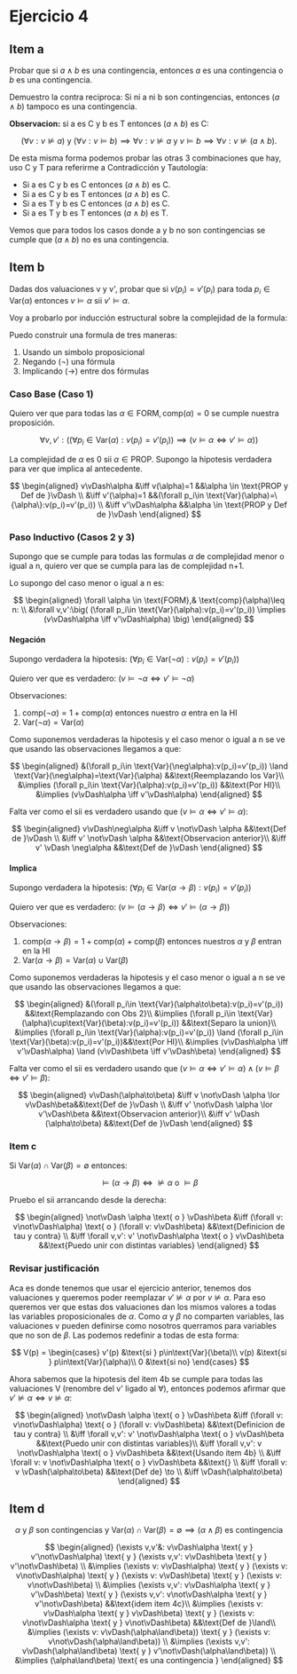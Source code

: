 # Ejercicio 4

## Item a

Probar que si $a \land b$ es una contingencia, entonces $a$ es una contingencia o $b$ es una contingencia.

Demuestro la contra reciproca: Si ni a ni b son contingencias, entonces $(a\land b)$ tampoco es una contingencia.

**Observacion:** si a es C y b es T entonces $(a\land b)$ es C:

$$
(\forall v: v\not\vDash a)\text{ y }(\forall v: v\vDash b) {\implies} \forall v: v\not\vDash a \text{ y } v\vDash b \implies \forall v : v \not\vDash (a\land b).
$$

De esta misma forma podemos probar las otras 3 combinaciones que hay, uso C y T para referirme a Contradicción y Tautología:

- Si a es C y b es C entonces $(a\land b)$ es C.
- Si a es C y b es T entonces $(a\land b)$ es C.
- Si a es T y b es C entonces $(a\land b)$ es C.
- Si a es T y b es T entonces $(a\land b)$ es T.

Vemos que para todos los casos donde a y b no son contingencias se cumple que $(a\land b)$ no es una contingencia.

## Item b

Dadas dos valuaciones v y v', probar que si $v(p_i)=v'(p_i)$ para toda $p_i \in \text{Var}(\alpha)$ entonces $v\vDash\alpha$ sii $v'\vDash\alpha$.

Voy a probarlo por inducción estructural sobre la complejidad de la formula:

Puedo construir una formula de tres maneras:

1. Usando un simbolo proposicional
2. Negando $(\neg)$ una fórmula
3. Implicando $(\to)$ entre dos fórmulas

### Caso Base (Caso 1)

Quiero ver que para todas las $\alpha \in \text{FORM}, \text{comp}(\alpha)=0$ se cumple nuestra proposición.

$$
\forall v,v':\big( (\forall p_i\in \text{Var}(\alpha):v(p_i)=v'(p_i)) \implies (v\vDash\alpha \iff v'\vDash\alpha) \big)
$$

La complejidad de $\alpha$ es 0 sii $\alpha \in \text{PROP}$. Supongo la hipotesis verdadera para ver que implica al antecedente.

$$
\begin{aligned}
    v\vDash\alpha &\iff v(\alpha)=1 &&\alpha \in \text{PROP y Def de }\vDash \\
    &\iff v'(\alpha)=1 &&(\forall p_i\in \text{Var}(\alpha)=\{\alpha\}:v(p_i)=v'(p_i)) \\
    &\iff v'\vDash\alpha &&\alpha \in \text{PROP y Def de }\vDash
\end{aligned}
$$

### Paso Inductivo (Casos 2 y 3)

Supongo que se cumple para todas las formulas $\alpha$ de complejidad menor o igual a n, quiero ver que se cumpla para las de complejidad n+1.

Lo supongo del caso menor o igual a n es:

$$
\begin{aligned}
    \forall \alpha \in \text{FORM},& \text{comp}(\alpha)\leq n: \\
    &\forall v,v':\big( (\forall p_i\in \text{Var}(\alpha):v(p_i)=v'(p_i)) \implies (v\vDash\alpha \iff v'\vDash\alpha) \big)
\end{aligned}
$$

#### Negación

Supongo verdadera la hipotesis: $(\forall p_i\in \text{Var}(\neg\alpha):v(p_i)=v'(p_i))$

Quiero ver que es verdadero: $(v\vDash\neg\alpha \iff v'\vDash\neg\alpha)$

Observaciones:

1. $\text{comp}(\neg\alpha) = 1 + \text{comp}(\alpha)$ entonces nuestro $\alpha$ entra en la HI
2. $\text{Var}(\neg\alpha)=\text{Var}(\alpha)$

Como suponemos verdaderas la hipotesis y el caso menor o igual a n se ve que usando las observaciones llegamos a que:

$$
\begin{aligned}
    &(\forall p_i\in \text{Var}(\neg\alpha):v(p_i)=v'(p_i)) \land \text{Var}(\neg\alpha)=\text{Var}(\alpha) &&\text{Reemplazando los Var}\\
    &\implies (\forall p_i\in \text{Var}(\alpha):v(p_i)=v'(p_i)) &&\text{Por HI}\\
    &\implies (v\vDash\alpha \iff v'\vDash\alpha)
\end{aligned}
$$

Falta ver como el sii es verdadero usando que $(v\vDash\alpha \iff v'\vDash\alpha)$:

$$
\begin{aligned}
    v\vDash\neg\alpha &\iff v \not\vDash \alpha &&\text{Def de }\vDash \\
    &\iff v' \not\vDash \alpha &&\text{Observacion anterior}\\
    &\iff v' \vDash \neg\alpha &&\text{Def de }\vDash
\end{aligned}
$$

#### Implica

Supongo verdadera la hipotesis: $(\forall p_i\in \text{Var}(\alpha\to\beta):v(p_i)=v'(p_i))$

Quiero ver que es verdadero: $(v\vDash(\alpha\to\beta) \iff v'\vDash(\alpha\to\beta))$

Observaciones:

1. $\text{comp}(\alpha\to\beta) = 1 + \text{comp}(\alpha) + \text{comp}(\beta)$ entonces nuestros $\alpha$ y $\beta$ entran en la HI
2. $\text{Var}(\alpha\to\beta)=\text{Var}(\alpha) \cup \text{Var}(\beta)$

Como suponemos verdaderas la hipotesis y el caso menor o igual a n se ve que usando las observaciones llegamos a que:

$$
\begin{aligned}
    &(\forall p_i\in \text{Var}(\alpha\to\beta):v(p_i)=v'(p_i)) &&\text{Remplazando con Obs 2}\\
    &\implies (\forall p_i\in \text{Var}(\alpha)\cup\text{Var}(\beta):v(p_i)=v'(p_i)) &&\text{Separo la union}\\
    &\implies (\forall p_i\in \text{Var}(\alpha):v(p_i)=v'(p_i)) \land (\forall p_i\in \text{Var}(\beta):v(p_i)=v'(p_i))&&\text{Por HI}\\
    &\implies (v\vDash\alpha \iff v'\vDash\alpha) \land (v\vDash\beta \iff v'\vDash\beta)
\end{aligned}
$$

Falta ver como el sii es verdadero usando que $(v\vDash\alpha \iff v'\vDash\alpha)\land (v\vDash\beta \iff v'\vDash\beta)$:

$$
\begin{aligned}
    v\vDash(\alpha\to\beta) &\iff v \not\vDash \alpha \lor v\vDash\beta&&\text{Def de }\vDash \\
    &\iff v' \not\vDash \alpha \lor v'\vDash\beta &&\text{Observacion anterior}\\
    &\iff v' \vDash (\alpha\to\beta) &&\text{Def de }\vDash
\end{aligned}
$$

### Item c

Si $\text{Var}(\alpha)\cap\text{Var}(\beta)=\emptyset$ entonces:

$$
\vDash(\alpha\to\beta) \iff \not\vDash \alpha \text{ o } \vDash\beta
$$

Pruebo el sii arrancando desde la derecha:

$$
\begin{aligned}
    \not\vDash \alpha \text{ o } \vDash\beta &\iff (\forall v: v\not\vDash\alpha) \text{ o } (\forall v: v\vDash\beta) &&\text{Definicion de tau y contra} \\
    &\iff \forall v,v': v' \not\vDash\alpha \text{ o } v\vDash\beta &&\text{Puedo unir con distintas variables}
\end{aligned}
$$

### Revisar justificación

Aca es donde tenemos que usar el ejercicio anterior, tenemos dos valuaciones y queremos poder reemplazar $v'\not\vDash\alpha$ por $v\not\vDash\alpha$. Para eso queremos ver que estas dos valuaciones dan los mismos valores a todas las variables proposicionales de $\alpha$. Como $\alpha$ y $\beta$ no comparten variables, las valuaciones v pueden definirse como nosotros querramos para variables que no son de $\beta$. Las podemos redefinir a todas de esta forma:

$$
V(p) =
\begin{cases}
    v'(p) &\text{si } p\in\text{Var}(\beta)\\
    v(p) &\text{si } p\in\text{Var}(\alpha)\\
    0 &\text{si no}
\end{cases}
$$

Ahora sabemos que la hipotesis del item 4b se cumple para todas las valuaciones V (renombre del v' ligado al $\forall$), entonces podemos afirmar que $v'\not\vDash\alpha \iff v\not\vDash\alpha$:

$$
\begin{aligned}
    \not\vDash \alpha \text{ o } \vDash\beta &\iff (\forall v: v\not\vDash\alpha) \text{ o } (\forall v: v\vDash\beta) &&\text{Definicion de tau y contra} \\
    &\iff \forall v,v': v' \not\vDash\alpha \text{ o } v\vDash\beta &&\text{Puedo unir con distintas variables}\\
    &\iff \forall v,v': v \not\vDash\alpha \text{ o } v\vDash\beta &&\text{Usando item 4b} \\
    &\iff \forall v: v \not\vDash\alpha \text{ o } v\vDash\beta &&\text{} \\
    &\iff \forall v: v \vDash(\alpha\to\beta) &&\text{Def de} \to \\
    &\iff \vDash(\alpha\to\beta)
\end{aligned}
$$

## Item d

$$
\alpha \text{ y } \beta \text{ son contingencias y } \text{Var}(\alpha)\cap\text{Var}(\beta)=\emptyset \implies (\alpha\land\beta) \text{ es contingencia }
$$

$$
\begin{aligned}
(\exists v,v'&: v\vDash\alpha \text{ y } v'\not\vDash\alpha) \text{ y } (\exists v,v': v\vDash\beta \text{ y } v'\not\vDash\beta) \\
    &\implies (\exists v: v\vDash\alpha) \text{ y } (\exists v: v\not\vDash\alpha) \text{ y } (\exists v: v\vDash\beta) \text{ y } (\exists v: v\not\vDash\beta) \\
&\implies
(\exists v,v': v\vDash\alpha \text{ y } v'\vDash\beta) \text{ y } (\exists v,v': v\not\vDash\alpha \text{ y } v'\not\vDash\beta) &&\text{idem item 4c}\\
&\implies
(\exists v: v\vDash\alpha \text{ y } v\vDash\beta) \text{ y } (\exists v: v\not\vDash\alpha \text{ y } v\not\vDash\beta) &&\text{Def de }\land\\
&\implies
(\exists v: v\vDash(\alpha\land\beta)) \text{ y } (\exists v: v\not\vDash(\alpha\land\beta)) \\
&\implies
(\exists v,v': v\vDash(\alpha\land\beta) \text{ y } v'\not\vDash(\alpha\land\beta)) \\
&\implies (\alpha\land\beta) \text{ es una contingencia }
\end{aligned}
$$

